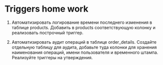 # Triggers home work

1. Автоматизировать логирование времени последнего изменения в таблице products.
    Добавить в products соответствующую колонку и реализовать построчный триггер.

2. Автоматизировать аудит операций в таблице order_details. Создайте отдельную
    таблицу для аудита, добавьте туда колонки для хранения наименования операций,
    имени пользователя и временного штампа. Реализуйте триггеры на утверждения.
